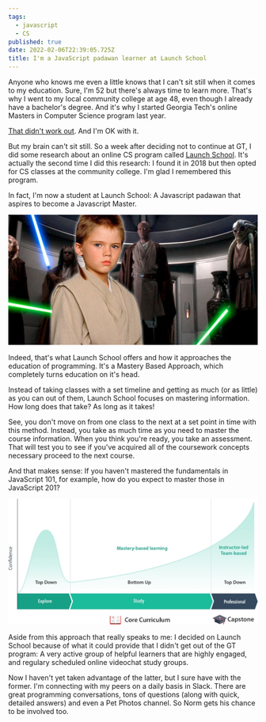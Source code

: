 ```yaml
---
tags:
  - javascript
  - CS
published: true
date: 2022-02-06T22:39:05.725Z
title: I'm a JavaScript padawan learner at Launch School
---
```

Anyone who knows me even a little knows that I can't sit still when it comes to my education. Sure, I'm 52 but there's always time to learn more. That's why I went to my local community college at age 48, even though I already have a bachelor's degree. And it's why I started Georgia Tech's online Masters in Computer Science program last year.

[That didn't work out](https://www.kctofel.com/so-ends-the-great-masters-in-cs-experiment/). And I'm OK with it.

But my brain can't sit still. So a week after deciding not to continue at GT, I did some research about an online CS program called [Launch School](https://launchschool.com/). It's actually the second time I did this research: I found it in 2018 but then opted for CS classes at the community college. I'm glad I remembered this program.

In fact, I'm now a student at Launch School: A Javascript padawan that aspires to become a Javascript Master.

![](/src/images/jake-loyd-as-padawan-anakain-skywalker-had-prove-himself-before-becoming-a-jedi-knight-in-star-wars.webp)

Indeed, that's what Launch School offers and how it approaches the education of programming. It's a Mastery Based Approach, which completely turns education on it's head. 

Instead of taking classes with a set timeline and getting as much (or as little) as you can out of them, Launch School focuses on mastering information. How long does that take? As long as it takes! 

See, you don't move on from one class to the next at a set point in time with this method. Instead, you take as much time as you need to master the course information. When you think you're ready, you take an assessment. That will test you to see if you've acquired all of the coursework concepts necessary proceed to the next course. 

And that makes sense: If you haven't mastered the fundamentals in JavaScript 101, for example, how do you expect to master those in JavaScript 201?

![](/src/images/pedagogical-style-by-learning-phase-chart-1cd2ca97882f4a3fbc0aa3d24dccca7480c48a9ed869cf65c9d2328b6ce5aa21.jpg)

Aside from this approach that really speaks to me: I decided on Launch School because of what it could provide that I didn't get out of the GT program: A very active group of helpful learners that are highly engaged, and regulary scheduled online videochat study groups.

Now I haven't yet taken advantage of the latter, but I sure have with the former. I'm connecting with my peers on a daily basis in Slack. There are great programming conversations, tons of questions (along with quick, detailed answers) and even a Pet Photos channel. So Norm gets his chance to be involved too.